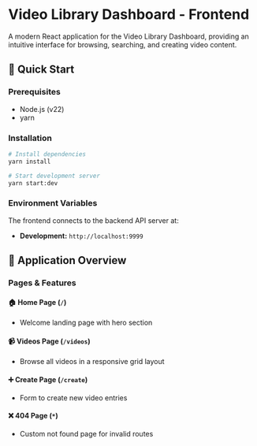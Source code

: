 # Video Library Dashboard - Frontend

A modern React application for the Video Library Dashboard, providing an intuitive interface for browsing, searching, and creating video content.

## 🚀 Quick Start

### Prerequisites

- Node.js (v22)
- yarn

### Installation

```bash
# Install dependencies
yarn install

# Start development server
yarn start:dev
```

### Environment Variables

The frontend connects to the backend API server at:

- **Development:** `http://localhost:9999`

## 🎨 Application Overview

### Pages & Features

#### 🏠 Home Page (`/`)

- Welcome landing page with hero section

#### 📹 Videos Page (`/videos`)

- Browse all videos in a responsive grid layout

#### ➕ Create Page (`/create`)

- Form to create new video entries

#### ❌ 404 Page (`*`)

- Custom not found page for invalid routes